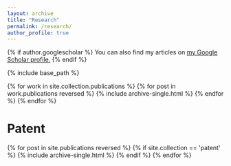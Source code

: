 ```yaml
---
layout: archive
title: "Research"
permalink: /research/
author_profile: true
---
```


{% if author.googlescholar %}
  You can also find my articles on <u><a href="{{author.googlescholar}}">my Google Scholar profile</a>.</u>
{% endif %}

{% include base_path %}


{% for work in site.collection.publications %}
  {% for post in work.publications reversed %}
        {% include archive-single.html %}
  {% endfor %}
{% endfor %}

Patent
====
{% for post in site.publications reversed %}
    {% if site.collection == 'patent' %}
      {% include archive-single.html %}
    {% endif %}
{% endfor %}
